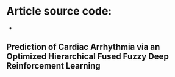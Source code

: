 # Article source code:
-
## Prediction of Cardiac Arrhythmia via an Optimized Hierarchical Fused Fuzzy Deep Reinforcement Learning
